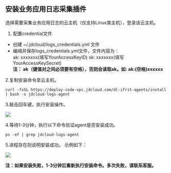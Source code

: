 ## 安装业务应用日志采集插件 

选择需要采集业务应用日志的云主机（仅支持Linux类主机），登录该云主机。
1. 配置credential文件     
- 创建 ~/.jdcloud/logs_credentials.yml 文件     
- 编缉并保存logs_credentials.yml文件，文件内容为：        
ak: xxxxxxx(填写YourAccessKeyID)       sk: xxxxxxx(填写YourAccessKeySecret)         
**注： ak（键值对之间必须要有空格），否则会读取ak。如: ak:(空格)xxxxxx**

2.复制安装命令至云主机。  

`curl -fsSL https://deploy-code-vpc.jdcloud.com/dl-ifrit-agents/install | bash -s jdcloud-logs-agent`

3.敲击回车键，执行安装操作。   
 	
 ![](https://raw.githubusercontent.com/jdcloudcom/cn/zhangwenjie-only/image/LogService/LogCollection/logs-agent-install-1.png)
  
4.等待1-3分钟，执行以下命令验证agent是否安装成功。

`ps -ef | grep jdcloud-logs-agent`

5.进程存在则说明安装成功。 示例如下： 

 ![](https://raw.githubusercontent.com/jdcloudcom/cn/zhangwenjie-only/image/LogService/LogCollection/logs-agent-install-2.png)

**注：如果安装失败，1-3分钟后重新执行安装命令。多次失败，请联系客服。**
